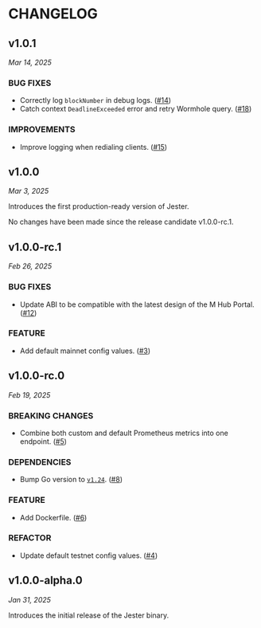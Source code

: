 # CHANGELOG

## v1.0.1

*Mar 14, 2025*

### BUG FIXES

- Correctly log `blockNumber` in debug logs. ([#14](https://github.com/noble-assets/jester/pull/14))
- Catch context `DeadlineExceeded` error and retry Wormhole query. ([#18](https://github.com/noble-assets/jester/pull/18))

### IMPROVEMENTS

- Improve logging when redialing clients. ([#15](https://github.com/noble-assets/jester/pull/15))

## v1.0.0

*Mar 3, 2025*

Introduces the first production-ready version of Jester.

No changes have been made since the release candidate v1.0.0-rc.1.

## v1.0.0-rc.1

*Feb 26, 2025*

### BUG FIXES

- Update ABI to be compatible with the latest design of the M Hub Portal. ([#12](https://github.com/noble-assets/jester/pull/12))

### FEATURE

- Add default mainnet config values. ([#3](https://github.com/noble-assets/jester/pull/3))

## v1.0.0-rc.0

*Feb 19, 2025*

### BREAKING CHANGES

- Combine both custom and default Prometheus metrics into one endpoint. ([#5](https://github.com/noble-assets/jester/issues/5))

### DEPENDENCIES

- Bump Go version to [`v1.24`](https://go.dev/doc/go1.24). ([#8](https://github.com/noble-assets/jester/issues/8))

### FEATURE

- Add Dockerfile. ([#6](https://github.com/noble-assets/jester/issues/6))

### REFACTOR

- Update default testnet config values. ([#4](https://github.com/noble-assets/jester/pull/4))

## v1.0.0-alpha.0

*Jan 31, 2025*

Introduces the initial release of the Jester binary.


